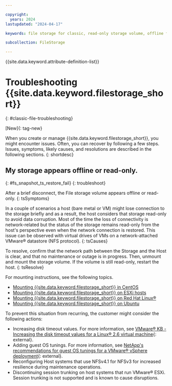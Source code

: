 ```yaml
---

copyright:
  years: 2024
lastupdated: "2024-04-17"

keywords: file storage for classic, read-only storage volume, offline file share

subcollection: FileStorage

---
```


{{site.data.keyword.attribute-definition-list}}

# Troubleshooting {{site.data.keyword.filestorage_short}}
{: #classic-file-troubleshooting}

[New]{: tag-new}

When you create or manage {{site.data.keyword.filestorage_short}}, you might encounter issues. Often, you can recover by following a few steps. Issues, symptoms, likely causes, and resolutions are described in the following sections.
{: shortdesc}

## My storage appears offline or read-only.
{: #fs_snapshot_ts_restore_fail}
{: troubleshoot}

After a brief disconnect, the File storage volume appears offline or read-only.
{: tsSymptoms}

In a couple of scenarios a host (bare metal or VM) might lose connection to the storage briefly and as a result, the host considers that storage read-only to avoid data corruption. Most of the time the loss of connectivity is network-related but the status of the storage remains read-only from the host's perspective even when the network connection is restored. This issue can be observed with virtual drives of VMs on a network-attached VMware&reg; datastore (NFS protocol).
{: tsCauses}

To resolve, confirm that the network path between the Storage and the Host is clear, and that no maintenance or outage is in progress. Then, unmount and mount the storage volume. If the volume is still read-only, restart the host.
{: tsResolve}

For mounting instructions, see the following topics.
- [Mounting {{site.data.keyword.filestorage_short}} in CentOS](/docs/FileStorage?topic=FileStorage-mountingCentOS)
- [Mounting {{site.data.keyword.filestorage_short}} on ESXi hosts](/docs/FileStorage?topic=FileStorage-architectureguide)
- [Mounting {{site.data.keyword.filestorage_short}} on Red Hat Linux&reg;](/docs/FileStorage?topic=FileStorage-mountingLinux)
- [Mounting {{site.data.keyword.filestorage_short}} on Ubuntu](/docs/FileStorage?topic=FileStorage-mountingUbuntu)

To prevent this situation from recurring, the customer might consider the following actions:
- Increasing disk timeout values. For more information, see [VMware&reg; KB - Increasing the disk timeout values for a Linux&reg; 2.6 virtual machine](https://kb.vmware.com/s/article/1009465){: external}.
- Adding guest OS tunings. For more information, see [NetApp's recommendations for guest OS tunings for a VMware&reg; vSphere deployment](https://kb.netapp.com/data-mgmt/OTV/VSC_Kbs/What_are_the_guest_OS_tunings_needed_for_a_VMware_vSphere_deployment){: external}.
- Reconfiguring Host systems that use NFSv4.1 for NFSv3 for increased resilience during maintenance operations.
- Discontinuing session trunking on host systems that run VMware&reg; ESXi. Session trunking is not supported and is known to cause disruptions.
 